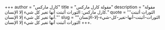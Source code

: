 +++
author = "كارل ماركس"
title = "مقولة كارل ماركس"
description = "مقولة كارل ماركس: الثورات أثبتت أنها تغير كل شيء إلا الإنسان."
quote = '''الثورات أثبتت أنها تغير كل شيء إلا الإنسان.'''
slug = "الثورات-أثبتت-أنها-تغير-كل-شيء-إلا-الإنسان"
+++
الثورات أثبتت أنها تغير كل شيء إلا الإنسان.
